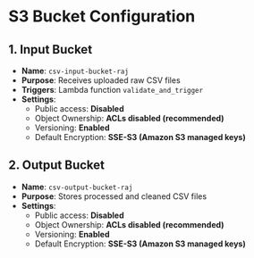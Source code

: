 # S3 Bucket Configuration

## 1. Input Bucket
- **Name**: `csv-input-bucket-raj`
- **Purpose**: Receives uploaded raw CSV files
- **Triggers**: Lambda function `validate_and_trigger`
- **Settings**:
  - Public access: **Disabled**
  - Object Ownership: **ACLs disabled (recommended)**
  - Versioning: **Enabled**
  - Default Encryption: **SSE-S3 (Amazon S3 managed keys)**

## 2. Output Bucket
- **Name**: `csv-output-bucket-raj`
- **Purpose**: Stores processed and cleaned CSV files
- **Settings**:
  - Public access: **Disabled**
  - Object Ownership: **ACLs disabled (recommended)**
  - Versioning: **Enabled**
  - Default Encryption: **SSE-S3 (Amazon S3 managed keys)**
